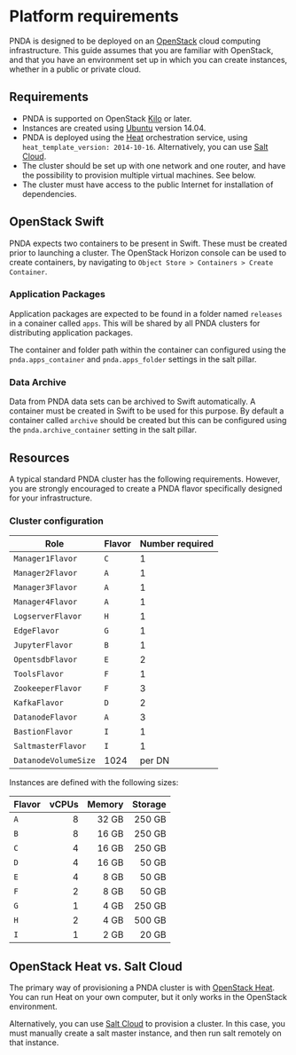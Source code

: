 # Platform requirements

PNDA is designed to be deployed on an [OpenStack](https://www.openstack.org/) cloud computing infrastructure. This guide assumes that you are familiar with OpenStack, and that you have an environment set up in which you can create instances, whether in a public or private cloud. 

## Requirements

- PNDA is supported on OpenStack [Kilo](http://releases.openstack.org) or later.
- Instances are created using [Ubuntu](http://www.ubuntu.com) version 14.04.
- PNDA is deployed using the [Heat](../repos/pnda-heat-templates/README.md) orchestration service, using `heat_template_version: 2014-10-16`. Alternatively, you can use [Salt Cloud](saltstack.md).
- The cluster should be set up with one network and one router, and have the possibility to provision multiple virtual machines. See below. 
- The cluster must have access to the public Internet for installation of dependencies. 

## OpenStack Swift

PNDA expects two containers to be present in Swift. These must be created prior to launching a cluster. The OpenStack Horizon console can be used to create containers, by navigating to `Object Store > Containers > Create Container`.

### Application Packages

Application packages are expected to be found in a folder named `releases` in a conainer called `apps`. This will be shared by all PNDA clusters for distributing application packages.

The container and folder path within the container can configured using the `pnda.apps_container` and `pnda.apps_folder` settings in the salt pillar.

### Data Archive

Data from PNDA data sets can be archived to Swift automatically. A container must be created in Swift to be used for this purpose. By default a container called `archive` should be created but this can be configured using the `pnda.archive_container` setting in the salt pillar.

## Resources

A typical standard PNDA cluster has the following requirements. However, you are strongly encouraged to create a PNDA flavor specifically designed for your infrastructure.

### Cluster configuration

| Role | Flavor | Number required |
| --- | --- | --- |
|  `Manager1Flavor`| `C`|1|
|  `Manager2Flavor`| `A`|1|
|  `Manager3Flavor`| `A`|1|
|  `Manager4Flavor`| `A`|1|
|  `LogserverFlavor`| `H`|1|
|  `EdgeFlavor`| `G`|1|
|  `JupyterFlavor`| `B`|1|
|  `OpentsdbFlavor`| `E`|2|
|  `ToolsFlavor`| `F`|1|
|  `ZookeeperFlavor`| `F`|3|
|  `KafkaFlavor`| `D`|2|
|  `DatanodeFlavor`| `A`|3|
|  `BastionFlavor`| `I`|1|
|  `SaltmasterFlavor`| `I`|1|
|  `DatanodeVolumeSize`| 1024|per DN|

Instances are defined with the following sizes:

|Flavor|vCPUs|Memory|Storage|
|-----|--:|------:|-------:|
| `A` | 8 | 32 GB | 250 GB |
| `B` | 8 | 16 GB | 250 GB |
| `C` | 4 | 16 GB | 250 GB |
| `D` | 4 | 16 GB |  50 GB |
| `E` | 4 |  8 GB |  50 GB |
| `F` | 2 |  8 GB |  50 GB |
| `G` | 1 |  4 GB | 250 GB |
| `H` | 2 |  4 GB | 500 GB |
| `I` | 1 |  2 GB |  20 GB |

## OpenStack Heat vs. Salt Cloud

The primary way of provisioning a PNDA cluster is with [OpenStack Heat](../repos/pnda-heat-templates/README.md). You can run Heat on your own computer, but it only works in the OpenStack environment.

Alternatively, you can use [Salt Cloud](saltstack.md) to provision a cluster. In this case, you must manually create a salt master instance, and then run salt remotely on that instance. 

